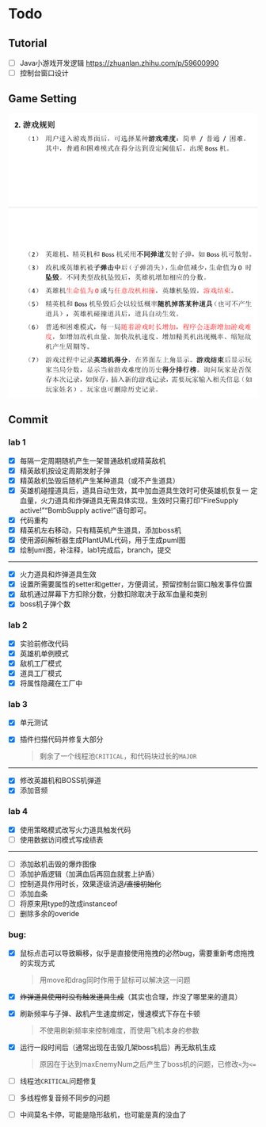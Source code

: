 # Todo

## Tutorial

- [ ] Java小游戏开发逻辑 https://zhuanlan.zhihu.com/p/59600990 
- [ ] 控制台窗口设计

## Game Setting

![image-20220321120554609](assets/image-20220321120554609.png)

## Commit

### lab 1

- [x] 每隔一定周期随机产生一架普通敌机或精英敌机
- [x] 精英敌机按设定周期发射子弹
- [x] 精英敌机坠毁后随机产生某种道具（或不产生道具）
- [x] 英雄机碰撞道具后，道具自动生效，其中加血道具生效时可使英雄机恢复一
  定血量，火力道具和炸弹道具无需具体实现，生效时只需打印“FireSupply
  active!”“BombSupply active!”语句即可。
- [x] 代码重构
- [x] 精英机左右移动，只有精英机产生道具，添加boss机
- [x] 使用源码解析器生成PlantUML代码，用于生成puml图
- [x] 绘制uml图，补注释，lab1完成后，branch，提交

---

- [x] 火力道具和炸弹道具生效
- [x] 设置所需要属性的setter和getter，方便调试，预留控制台窗口触发事件位置
- [x] 敌机通过屏幕下方扣除分数，分数扣除取决于敌军血量和类别
- [x] boss机子弹个数

### lab 2

- [x] 实验前修改代码
- [x] 英雄机单例模式
- [x] 敌机工厂模式
- [x] 道具工厂模式
- [x] 将属性隐藏在工厂中

### lab 3

- [x] 单元测试

- [x] 插件扫描代码并修复大部分

  > 剩余了一个线程池`CRITICAL`，和代码块过长的`MAJOR`

---

- [x] 修改英雄机和BOSS机弹道
- [x] 添加音频

### lab 4

- [x] 使用策略模式改写火力道具触发代码
- [ ] 使用数据访问模式写成绩表

---

- [ ] 添加敌机击毁的爆炸图像
- [ ] 添加护盾逻辑（加满血后再回血就套上护盾）
- [ ] 控制道具作用时长，效果逐级消退~~/直接初始化~~
- [ ] 添加血条
- [ ] 将原来用type的改成instanceof
- [ ] 删除多余的overide

### bug:

- [x] 鼠标点击可以导致瞬移，似乎是直接使用拖拽的必然bug，需要重新考虑拖拽的实现方式

  > 用move和drag同时作用于鼠标可以解决这一问题

- [x] ~~炸弹道具使用时没有触发道具生成~~（其实也合理，炸没了哪里来的道具）

- [x] 刷新频率与子弹、敌机产生速度绑定，慢速模式下存在卡顿

  > 不使用刷新频率来控制难度，而使用飞机本身的参数

- [x] 运行一段时间后（通常出现在击毁几架boss机后）再无敌机生成

  > 原因在于达到maxEnemyNum之后产生了boss机的问题，已修改`<`为`<=`
  > 

- [ ] 线程池`CRITICAL`问题修复

- [ ] 多线程修复音频不同步的问题

- [ ] 中间莫名卡停，可能是隐形敌机，也可能是真的没血了